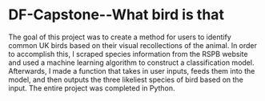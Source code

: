 # DF-Capstone--What bird is that
 The goal of this project was to create a method for users to identify common UK birds based on their visual recollections of the animal. In order to accomplish this, I scraped species information from the RSPB website and used a machine learning algorithm to construct a classification model. Afterwards, I made a function that takes in user inputs, feeds them into the model, and then outputs the three likeliest species of bird based on the input.
 The entire project was completed in Python.
